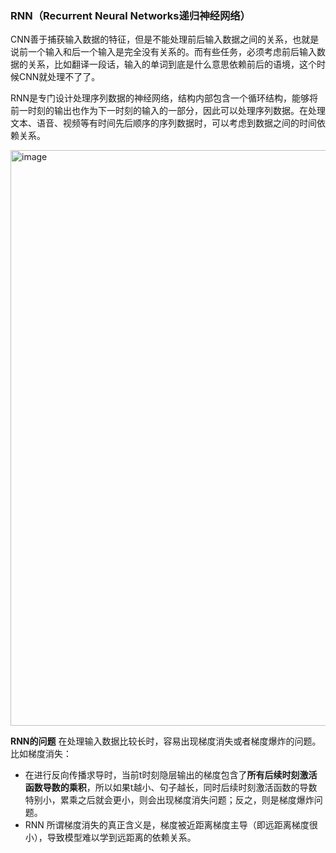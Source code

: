 ### RNN（Recurrent Neural Networks递归神经网络）
CNN善于捕获输入数据的特征，但是不能处理前后输入数据之间的关系，也就是说前一个输入和后一个输入是完全没有关系的。而有些任务，必须考虑前后输入数据的关系，比如翻译一段话，输入的单词到底是什么意思依赖前后的语境，这个时候CNN就处理不了了。

RNN是专门设计处理序列数据的神经网络，结构内部包含一个循环结构，能够将前一时刻的输出也作为下一时刻的输入的一部分，因此可以处理序列数据。在处理文本、语音、视频等有时间先后顺序的序列数据时，可以考虑到数据之间的时间依赖关系。

<img width="921" alt="image" src="https://github.com/user-attachments/assets/18106c60-36f4-4e79-b7da-1f4a2cc7f4c9">

**RNN的问题**
在处理输入数据比较长时，容易出现梯度消失或者梯度爆炸的问题。比如梯度消失：

  - 在进行反向传播求导时，当前t时刻隐层输出的梯度包含了**所有后续时刻激活函数导数的乘积**，所以如果t越小、句子越长，同时后续时刻激活函数的导数特别小，累乘之后就会更小，则会出现梯度消失问题；反之，则是梯度爆炸问题。
  - RNN 所谓梯度消失的真正含义是，梯度被近距离梯度主导（即远距离梯度很小），导致模型难以学到远距离的依赖关系。

